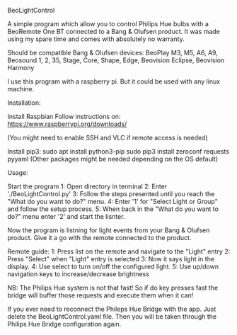 BeoLightControl

A simple program which allow you to control Philips Hue bulbs with a BeoRemote One BT connected to a Bang & Olufsen product. It was made using my spare time and comes with absolutely no warranty.

Should be compatible Bang & Olufsen devices:
BeoPlay M3, M5, A6, A9, Beosound 1, 2, 35, Stage, Core, Shape, Edge, Beovision Eclipse, Beovision Harmony

I use this program with a raspberry pi. But it could be used with any linux machine.

Installation: 

Install Raspbian 
Follow instructions on: https://www.raspberrypi.org/downloads/

(You might need to enable SSH and VLC if remote access is needed)

Install pip3:
sudo apt install python3-pip
sudo pip3 install zeroconf requests pyyaml
(Other packages might be needed depending on the OS default)


Usage:

Start the program
1: Open directory in terminal
2: Enter './BeoLightControl.py'
3: Follow the steps presented until you reach the "What do you want to do?" menu.
4: Enter '1' for "Select Light or Group" and follow the setup process.
5: When back in the "What do you want to do?" menu enter '2' and start the lisnter.

Now the program is listning for light events from your Bang & Olufsen product. Give it a go with the remote connected to the product.

Remote guide:
1: Press list on the remote and navigate to the "Light" entry
2: Press "Select" when "Light" entry is selected
3: Now it says light in the display. 
4: Use select to turn on/off the configured light.
5: Use up/down navigation keys to increase/decrease brightness

NB: The Philips Hue system is not that fast! So if do key presses fast the bridge will buffer those requests and execute them when it can!

If you ever need to reconnect the Phileps Hue Bridge with the app. Just delete the BeoLightControl.yaml file. Then you will be taken through the Philips Hue Bridge configuration again.







